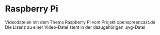 # Raspberry Pi

Videodateien mit dem Thema Raspberry Pi vom Projekt openscreencast.de    
Die Lizenz zu einer Video-Datei steht in der dazugehörigen .svg-Datei
